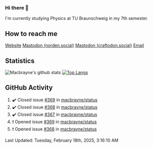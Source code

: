 ### Hi there 👋
I'm currently studying Physics at TU Braunschweig in my 7th semester.

## How to reach me
[Website](https://florentin-schleuss.de)
<a rel="me" href="https://norden.social/@florentin">Mastodon (norden.social)</a>
<a rel="me" href="https://craftodon.social/@frodolon">Mastodon (craftodon.social)</a>
[Email](mailto:hello@macbrayne.de)

## Statistics
![Macbrayne's github stats](https://github-readme-stats.vercel.app/api?username=macbrayne&count_private=true&show_icons=true&hide_rank=true&custom_title=macbrayne's%20GitHub%20Stats)
[![Top Langs](https://github-readme-stats.vercel.app/api/top-langs/?username=macbrayne&exclude_repo=liftron&layout=compact)](https://github.com/anuraghazra/github-readme-stats)
## GitHub Activity

<!--RECENT_ACTIVITY:start-->
1. ✔️ Closed issue [#369](https://github.com/macbrayne/status/issues/369) in [macbrayne/status](https://github.com/macbrayne/status)
2. ✔️ Closed issue [#368](https://github.com/macbrayne/status/issues/368) in [macbrayne/status](https://github.com/macbrayne/status)
3. ✔️ Closed issue [#367](https://github.com/macbrayne/status/issues/367) in [macbrayne/status](https://github.com/macbrayne/status)
4. ❗️ Opened issue [#369](https://github.com/macbrayne/status/issues/369) in [macbrayne/status](https://github.com/macbrayne/status)
5. ❗️ Opened issue [#368](https://github.com/macbrayne/status/issues/368) in [macbrayne/status](https://github.com/macbrayne/status)
<!--RECENT_ACTIVITY:end-->

<!--RECENT_ACTIVITY:last_update-->
Last Updated: Tuesday, February 18th, 2025, 3:16:10 AM
<!--RECENT_ACTIVITY:last_update_end-->


<!--
**macbrayne/macbrayne** is a ✨ _special_ ✨ repository because its `README.md` (this file) appears on your GitHub profile.

Here are some ideas to get you started:

- 🔭 I’m currently working on ...
- 🌱 I’m currently learning ...
- 👯 I’m looking to collaborate on ...
- 🤔 I’m looking for help with ...
- 💬 Ask me about ...
- 📫 How to reach me: ...
- 😄 Pronouns: ...
- ⚡ Fun fact: ...
-->
